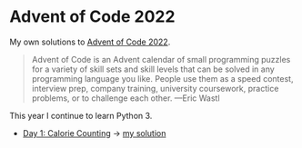 # Advent of Code 2022

My own solutions to [Advent of Code 2022](https://adventofcode.com/2022).

> Advent of Code is an Advent calendar of small programming puzzles for a variety of skill sets and skill levels that can be solved in any programming language you like. People use them as a speed contest, interview prep, company training, university coursework, practice problems, or to challenge each other.  —Eric Wastl

This year I continue to learn Python 3.

* [Day 1: Calorie Counting](https://adventofcode.com/2022/day/1) → [my solution](https://github.com/loociano/advent-of-code/blob/master/aoc2022/src/day01/python/solution.py)